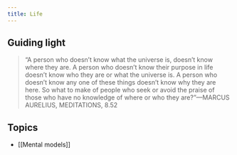 ```yaml
---
title: Life
---
```

## Guiding light
> “A person who doesn’t know what the universe is, doesn’t know where they are. A person who doesn’t know their purpose in life doesn’t know who they are or what the universe is. A person who doesn’t know any one of these things doesn’t know why they are here. So what to make of people who seek or avoid the praise of those who have no knowledge of where or who they are?”—MARCUS AURELIUS, MEDITATIONS, 8.52

## Topics
- [[Mental models]]